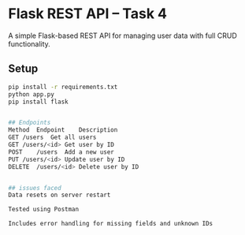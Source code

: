 # Flask REST API – Task 4

A simple Flask-based REST API for managing user data with full CRUD functionality.

## Setup
```bash
pip install -r requirements.txt
python app.py
pip install flask


## Endpoints
Method	Endpoint	Description
GET	/users	Get all users
GET	/users/<id>	Get user by ID
POST	/users	Add a new user
PUT	/users/<id>	Update user by ID
DELETE	/users/<id>	Delete user by ID


## issues faced 
Data resets on server restart

Tested using Postman

Includes error handling for missing fields and unknown IDs
